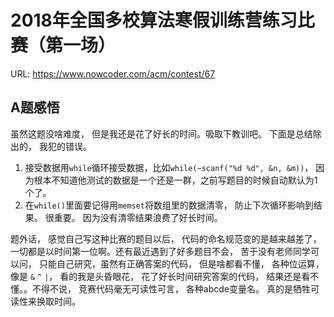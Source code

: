 # 2018年全国多校算法寒假训练营练习比赛（第一场）
URL: https://www.nowcoder.com/acm/contest/67

## A题感悟
虽然这题没啥难度， 但是我还是花了好长的时间。吸取下教训吧。
下面是总结除出的， 我犯的错误。
1. 接受数据用`while`循环接受数据，比如`while(~scanf("%d %d", &n, &m))`，
因为根本不知道他测试的数据是一个还是一群，之前写题目的时候自动默认为1个了。
2. 在`while()`里面要记得用`memset`将数组里的数据清零， 防止下次循环影响到结果。
很重要。 因为没有清零结果浪费了好长时间。

题外话， 感觉自己写这种比赛的题目以后， 代码的命名规范变的是越来越差了，
一切都是以时间第一位啊。还有最近遇到了好多题目不会， 苦于没有老师同学可以问，
只能自己研究，虽然有正确答案的代码， 但是啥都看不懂， 各种位运算，
像是 `&` `^` `|`， 看的我是头昏眼花， 花了好长时间研究答案的代码，
结果还是看不懂。。不得不说， 竞赛代码毫无可读性可言， 各种abcde变量名。
真的是牺牲可读性来换取时间。
